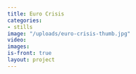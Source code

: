 ```yaml
---
title: Euro Crisis
categories:
- stills
image: "/uploads/euro-crisis-thumb.jpg"
video: 
images: 
is-front: true
layout: project
---
```


